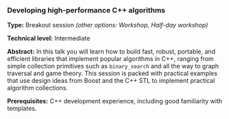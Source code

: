 ### Developing high-performance C++ algorithms

**Type:** Breakout session *(other options: Workshop, Half-day workshop)*

**Technical level:** Intermediate

**Abstract:** In this talk you will learn how to build fast, robust, portable, and efficient libraries that implement popular algorithms in C++, ranging from simple collection primitives such as `binary_search` and all the way to graph traversal and game theory. This session is packed with practical examples that use design ideas from Boost and the C++ STL to implement practical algorithm collections.

**Prerequisites:** C++ development experience, including good familiarity with templates.
